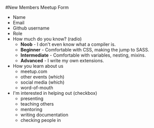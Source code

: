 #New Members Meetup Form

- Name
- Email
- Github username
- Role
- How much do you know? (radio)
	- **Noob** - I don't even know what a compiler is.
	- **Beginner** - Comfortable with CSS, making the jump to SASS.
	- **Intermediate** - Comfortable with variables, nesting, mixins.
	- **Advanced** - I write my own extensions.
- How you learn about us
    - meetup.com
    - other events (which)
    - social media (which)
    - word-of-mouth
- I'm interested in helping out (checkbox)
 	- presenting
	- teaching others
	- mentoring
	- writing documentation
	- checking people in
